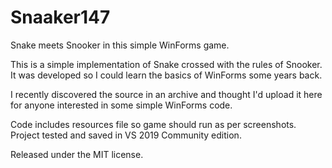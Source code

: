 # Snaaker147
Snake meets Snooker in this simple WinForms game.

This is a simple implementation of Snake crossed with the rules of Snooker.  It was developed so I could learn the basics of WinForms some years back.  

I recently discovered the source in an archive and thought I'd upload it here for anyone interested in some simple WinForms code.

Code includes resources file so game should run as per screenshots.  Project tested and saved in VS 2019 Community edition.

Released under the MIT license.
